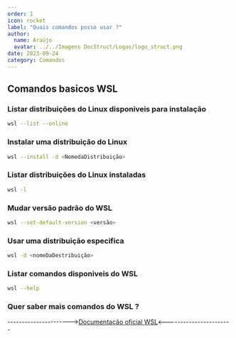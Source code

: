 ```yaml
---
order: 1
icon: rocket
label: "Quais comandos posso usar ?"
author:
  name: Araújo
  avatar: ../../Imagens DocStruct/Logos/logo_struct.png
date: 2023-09-24
category: Comandos
---
```


## Comandos basicos WSL

### Listar distribuições do Linux disponiveis para instalação

```bash
wsl --list --online
```

### Instalar uma distribuição do Linux

```bash
wsl --install -d <NomedaDistribuição>
```

### Listar distribuições do Linux instaladas

```bash
wsl -l
```

### Mudar versão padrão do WSL

```bash
wsl --set-default-version <versão>
```

###  Usar uma distribuição especifica

```bash
wsl -d <nomeDaDestribuição>
```

### Listar comandos disponiveis do WSL

```bash
wsl --help
```

### Quer saber mais comandos do WSL ?

---------------------->[Documentação oficial WSL](https://docs.microsoft.com/pt-br/windows/wsl/)<-----------------------
